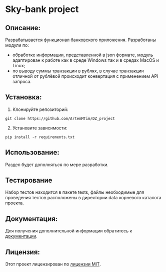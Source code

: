 # Sky-bank project
##  Описание:
Разрабатывается функционал банковского приложения.
Разработаны модули по:
- обработке информации, представленной в json формате, модуль адаптирован к работе как в среде Windows так и в средах MacOS и Linux;
- по выводу суммы транзакции в рублях, в случае транзакции отличной от рублёвой происходит конвертация с применением API запроса.
## Установка:
1. Клонируйте репозиторий:
```
git clone https://github.com/ArtemMTim/DZ_project
```
2. Установите зависимости:
```
pip install -r requirements.txt
```
## Использование:
Раздел будет дополняться по мере разработки.

## Тестирование
Набор тестов находится в пакете tests, файлы необходимые для проведения тестов расположены в директории data корневого каталога проекта.

## Документация:
Для получения дополнительной информации обратитесь к [документации](docs/README.md).

## Лицензия:

Этот проект лицензирован по [лицензии MIT](LICENSE).